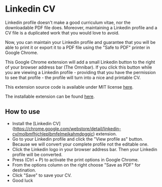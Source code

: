 # Linkedin CV

Linkedin profile doesn't make a good curriculum vitae, nor the downloadable PDF file does. Moreover, maintaining a Linkedin profile and a CV file is a duplicated work that you would love to avoid.

Now, you can maintain your Linkedin profile and guarantee that you will be able to print it or export it to a PDF file using the "Safe to PDF" printer in Google Chrome.

This Google Chrome extension will add a small Linkedin button to the right of your browser address bar (The Omnibar). If you click this button while you are viewing a Linkedin profile - providing that you have the permission to see that profile - the profile will turn into a nice and printable CV.

This extension source code is available under MIT license [here](https://github.com/Milad/Linkedin-CV).

The installable extension can be found [here](https://chrome.google.com/webstore/detail/linkedin-cv/molbmfhjchleplbmfelmejkahmdpggic).

## How to use

* Install the [Linkedin CV] (https://chrome.google.com/webstore/detail/linkedin-cv/molbmfhjchleplbmfelmejkahmdpggic) extension.
* Go to your Linkedin profile and click the "View profile as" button. Because we will convert your complete profile not the editable one.
* Click the Linkedin logo in your browser address bar. Then your Linkedin profile will be converted.
* Press (Ctrl + P) to activate the print options in Google Chrome.
* From the options column on the right choose "Save as PDF" for destination.
* Click "Save" to save your CV.
* Good luck
